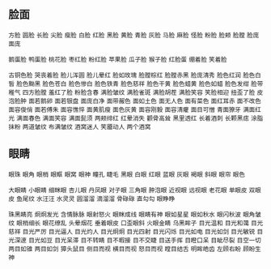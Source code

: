 ## 脸面

`方脸`
`圆脸`
`长脸`
`尖脸`
`瘦脸`
`白脸`
`红脸`
`黑脸`
`黄脸`
`青脸`
`灰脸`
`马脸`
`麻脸`
`怪脸`
`粉脸`
`脸颊`
`脸膛`
`脸庞`
`面庞`

`鹅蛋脸`
`鸭蛋脸`
`桃花脸`
`枣红脸`
`粉红脸`
`苹果脸`
`瓜子脸`
`猴子脸`
`红脸蛋`
`绷着脸`
`笑着脸`

`古铜色脸`
`哭丧着脸`
`脸儿浑圆`
`脸儿晕红`
`脸如玫瑰`
`脸膛棕红`
`脸膛赤黑`
`脸庞清秀`
`脸色红润`
`脸色白皙`
`脸色黝黑`
`脸色苍白`
`脸色惨白`
`脸色铁青`
`脸色慈祥`
`脸色干黄`
`脸色蜡黄`
`脸色如蜡`
`脸色发绀`
`脸带稚气`
`四方脸膛`
`羞红了脸`
`粉脸含春`
`满脸皱纹`
`满脸雀斑`
`满脸胡茬`
`满脸笑容`
`笑脸相迎`
`扭歪了脸`
`皮泡脸肿`
`面若鹅卵`
`面若银盘`
`面庞白净`
`面带赧色`
`面如土色`
`面无人色`
`面有菜色`
`面红耳赤`
`面不改色`
`面容俊俏`
`面若傅朱`
`面容憔悴`
`面黄肌瘦`
`面色灰黄`
`面容刚毅`
`面容清癯`
`面目可憎`
`青面獠牙`
`满面红光`
`满面春色`
`满面笑容`
`满面髭须`
`两颊绯红`
`红晕消失`
`颧骨高耸`
`黑里透红`
`长着酒刺`
`长颗黑痣`
`涂脂抹粉`
`两道皱纹`
`布满皱纹`
`酒窝迷人`
`笑靥动人`
`两个酒窝`

## 眼睛

`眼珠`
`眼角`
`眼梢`
`眼眶`
`眼窝`
`眼神`
`瞳孔`
`睫毛`
`黑眼`
`白眼`
`红眼`
`蓝眼`
`灰眼`
`褐眼`
`斜眼`
`眼帘`
`眼色`

`大眼睛`
`小眼睛`
`细眯眼`
`杏儿眼`
`丹凤眼`
`对子眼`
`三角眼`
`肿泡眼`
`近视眼`
`远视眼`
`老花眼`
`单眼皮`
`双眼皮`
`鱼尾纹`
`水汪汪`
`水灵灵`
`圆溜溜`
`滴溜溜`
`骨碌碌`
`直勾勾`
`眼睁睁`

`珠黑睛亮`
`炯炯发光`
`含情脉脉`
`眼射怒火`
`眼眯成线`
`眼睛有神`
`眼如星星`
`眼如秋水`
`眼闪秋波`
`眼角皱纹`
`眼梢细长`
`眼花缭乱`
`头晕烟花`
`垂着眼皮`
`口歪眼斜`
`火眼金睛`
`乌黑眸子`
`目光温和`
`目光和蔼`
`目光慈祥`
`目光严厉`
`目光逼人`
`目光灼人`
`目光炯炯`
`目光四射`
`目光闪烁`
`目光如电`
`目光如剑`
`目光敏锐`
`目光深邃`
`目光如豆`
`目光呆滞`
`目不转睛`
`目不暇接`
`目不交睫`
`目送手挥`
`目瞪口呆`
`目眦尽裂`
`目空一切`
`两目如锥`
`两目如剑`
`獐头鼠目`
`侧目而视`
`横目而视`
`怒目而视`
`瞠目结舌`
`明眸皓齿`
`左顾右盼`
`顾盼生神`